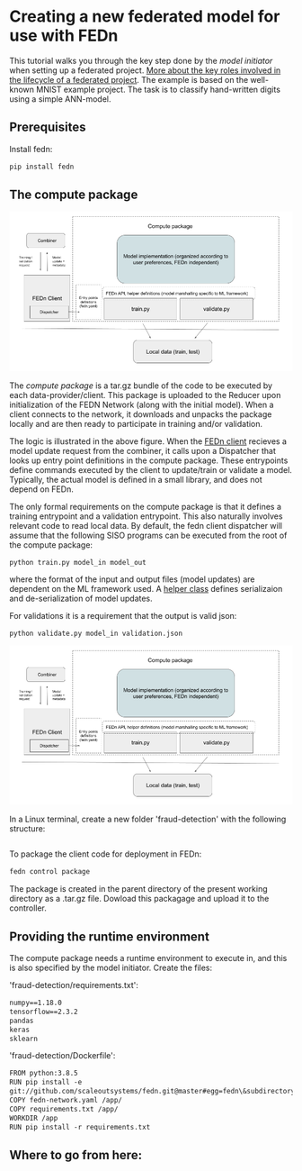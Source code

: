 # Creating a new federated model for use with FEDn 

This tutorial walks you through the key step done by the *model initiator* when setting up a federated project. [More about the key roles involved in the lifecycle of a federated project](roles.md). The example is based on the well-known MNIST example project. The task is to classify hand-written digits using a simple ANN-model.   

## Prerequisites

Install fedn:

```bash 
pip install fedn
```

## The compute package 

![alt-text](img/ComputePackageOverview.png?raw=true "Compute package overview")

The *compute package* is a tar.gz bundle of the code to be executed by each data-provider/client. This package is uploaded to the Reducer upon initialization of the FEDN Network (along with the initial model). When a client connects to the network, it downloads and unpacks the package locally and are then ready to participate in training and/or validation. 

The logic is illustrated in the above figure. When the [FEDn client](https://github.com/scaleoutsystems/fedn/blob/master/fedn/fedn/client.py) recieves a model update request from the combiner, it calls upon a Dispatcher that looks up entry point definitions in the compute package. These entrypoints define commands executed by the client to update/train or validate a model. Typically, the actual model is defined in a small library, and does not depend on FEDn. 

The only formal requirements on the compute package is that it defines a training entrypoint and a validation entrypoint. This also naturally involves relevant code to read local data. By default, the fedn client dispatcher will assume that the following SISO programs can be executed from the root of the compute package:   

```
python train.py model_in model_out 
```
where the format of the input and output files (model updates) are dependent on the ML framework used. A [helper class](https://github.com/scaleoutsystems/fedn/blob/master/fedn/fedn/utils/kerashelper.py) defines serializaion and de-serialization of model updates. 

For validations it is a requirement that the output is valid json: 

```
python validate.py model_in validation.json 
```

![alt-text](img/ComputePackageOverview.png?raw=true "Compute package overview")



In a Linux terminal, create a new folder 'fraud-detection' with the following structure:
```

```

To package the client code for deployment in FEDn: 
```bash
fedn control package
```
The package is created in the parent directory of the present working directory as a .tar.gz file. Dowload this packagage and upload it to the controller. 

## Providing the runtime environment
The compute package needs a runtime environment to execute in, and this is also specified by the model initiator. Create the files:

'fraud-detection/requirements.txt': 
```
numpy==1.18.0
tensorflow==2.3.2
pandas
keras
sklearn
```

 'fraud-detection/Dockerfile':  
```
FROM python:3.8.5
RUN pip install -e git://github.com/scaleoutsystems/fedn.git@master#egg=fedn\&subdirectory=fedn
COPY fedn-network.yaml /app/ 
COPY requirements.txt /app/
WORKDIR /app
RUN pip install -r requirements.txt
```

## Where to go from here: 
